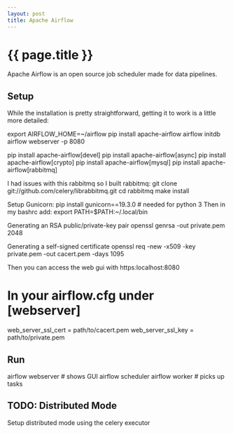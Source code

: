 ```yaml
---
layout: post
title: Apache Airflow
---
```



# {{ page.title }}

Apache Airflow is an open source job scheduler made for data pipelines.

## Setup

While the installation is pretty straightforward, getting it to work is a little more detailed:

export AIRFLOW_HOME=~/airflow
pip install apache-airflow
airflow initdb
airflow webserver -p 8080

pip install apache-airflow[devel]
pip install apache-airflow[async]
pip install apache-airflow[crypto]
pip install apache-airflow[mysql]
pip install apache-airflow[rabbitmq]

I had issues with this rabbitmq so I built rabbitmq: 
git clone git://github.com/celery/librabbitmq.git
cd rabbitmq
make install


Setup Gunicorn:
pip install gunicorn==19.3.0  # needed for python 3
Then in my bashrc add:
export PATH=$PATH:~/.local/bin

Generating an RSA public/private-key pair
openssl genrsa -out private.pem 2048

Generating a self-signed certificate
openssl req -new -x509 -key private.pem -out cacert.pem -days 1095

Then you can access the web gui with https:localhost:8080

# In your airflow.cfg under [webserver]
web_server_ssl_cert = path/to/cacert.pem
web_server_ssl_key = path/to/private.pem


## Run

airflow webserver  # shows GUI
airflow scheduler
airflow worker # picks up tasks

## TODO: Distributed Mode

Setup distributed mode using the celery executor


